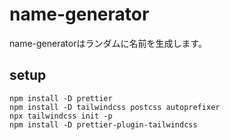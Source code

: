 # name-generator
name-generatorはランダムに名前を生成します。

## setup

```
npm install -D prettier
npm install -D tailwindcss postcss autoprefixer
npx tailwindcss init -p
npm install -D prettier-plugin-tailwindcss
```

